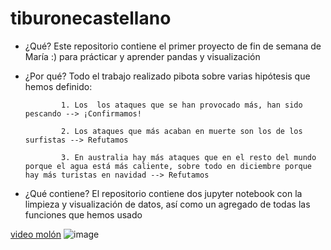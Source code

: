 # tiburonecastellano

- ¿Qué? 
        Este repositorio contiene el primer proyecto de fin de semana de María :) para prácticar y aprender pandas y visualización
- ¿Por qué?
        Todo el trabajo realizado pibota sobre varias hipótesis que hemos definido:
        
              1. Los  los ataques que se han provocado más, han sido pescando --> ¡Confirmamos!
              
              2. Los ataques que más acaban en muerte son los de los surfistas --> Refutamos
             
              3. En australia hay más ataques que en el resto del mundo porque el agua está más caliente, sobre todo en diciembre porque hay más turistas en navidad --> Refutamos

- ¿Qué contiene?
        El repositorio contiene dos jupyter notebook con la limpieza y visualización de datos, así como un agregado de todas las funciones que hemos usado

[video molón](https://www.youtube.com/watch?v=XqZsoesa55w)
![image](https://user-images.githubusercontent.com/92324979/139707953-78723399-e7ae-4ea8-8d77-45a9cd0ba1a2.png)
